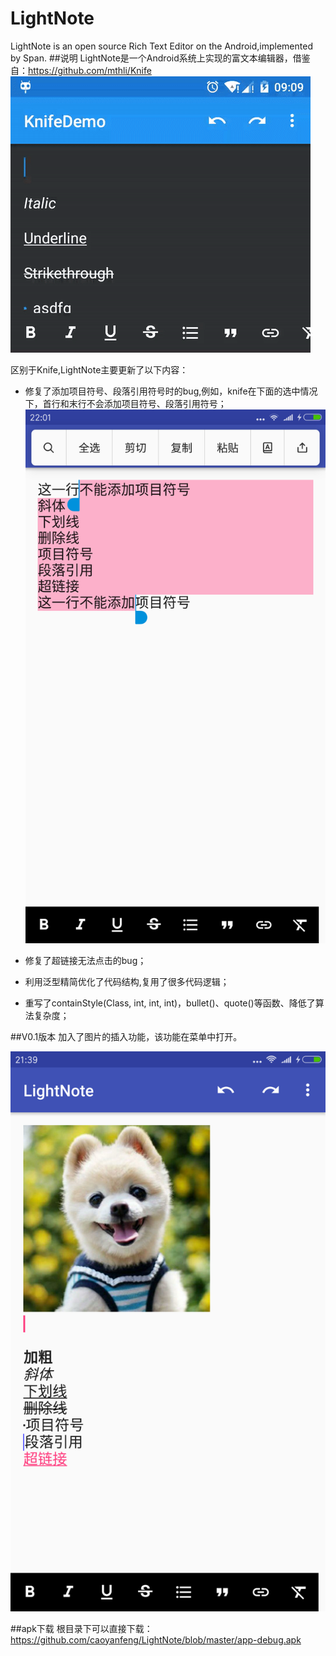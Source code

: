 # LightNote
LightNote is an open source Rich Text Editor on the Android,implemented by Span.
##说明
LightNote是一个Android系统上实现的富文本编辑器，借鉴自：https://github.com/mthli/Knife
![example.gif](./example.gif "example.gif")

区别于Knife,LightNote主要更新了以下内容：

 - 修复了添加项目符号、段落引用符号时的bug,例如，knife在下面的选中情况下，首行和末行不会添加项目符号、段落引用符号；
![image](./screenshot2.png)
 
 - 修复了超链接无法点击的bug；
 
 - 利用泛型精简优化了代码结构,复用了很多代码逻辑；
 
 - 重写了containStyle(Class, int, int, int)，bullet()、quote()等函数、降低了算法复杂度；
 
##V0.1版本
加入了图片的插入功能，该功能在菜单中打开。

![image](./device-2016-11-05-213930.png)

##apk下载
根目录下可以直接下载：https://github.com/caoyanfeng/LightNote/blob/master/app-debug.apk
